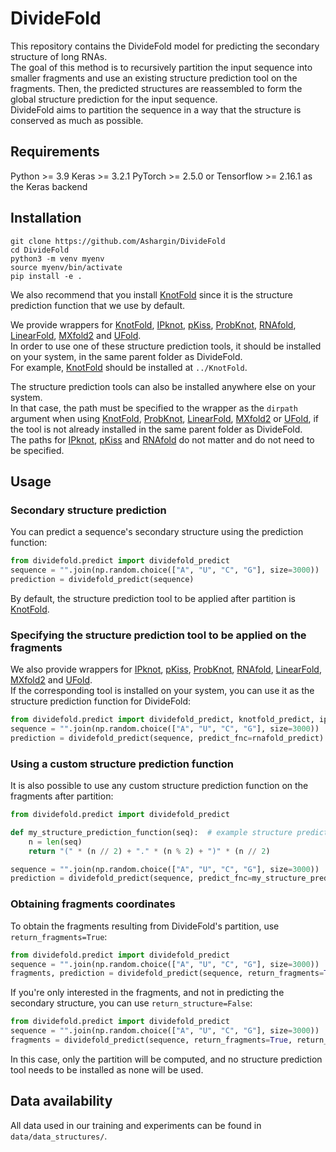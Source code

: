 # DivideFold

This repository contains the DivideFold model for predicting the secondary structure of long RNAs. \
The goal of this method is to recursively partition the input sequence into smaller fragments and use an existing structure prediction tool on the fragments. Then, the predicted structures are reassembled to form the global structure prediction for the input sequence. \
DivideFold aims to partition the sequence in a way that the structure is conserved as much as possible.

## Requirements

Python >= 3.9
Keras >= 3.2.1
PyTorch >= 2.5.0 or Tensorflow >= 2.16.1 as the Keras backend

## Installation

``` console
git clone https://github.com/Ashargin/DivideFold
cd DivideFold
python3 -m venv myenv
source myenv/bin/activate
pip install -e .
```

We also recommend that you install [KnotFold](https://github.com/gongtiansu/KnotFold) since it is the structure prediction function that we use by default.

We provide wrappers for [KnotFold](https://github.com/gongtiansu/KnotFold), [IPknot](https://github.com/satoken/ipknot), [pKiss](https://bibiserv.cebitec.uni-bielefeld.de/pkiss), [ProbKnot](https://rna.urmc.rochester.edu/RNAstructureWeb/Servers/ProbKnot/ProbKnot.html), [RNAfold](http://rna.tbi.univie.ac.at/cgi-bin/RNAWebSuite/RNAfold.cgi), [LinearFold](https://github.com/LinearFold/LinearFold), [MXfold2](https://github.com/mxfold/mxfold2) and [UFold](https://github.com/uci-cbcl/UFold). \
In order to use one of these structure prediction tools, it should be installed on your system, in the same parent folder as DivideFold. \
For example, [KnotFold](https://github.com/gongtiansu/KnotFold) should be installed at `../KnotFold`.

The structure prediction tools can also be installed anywhere else on your system. \
In that case, the path must be specified to the wrapper as the `dirpath` argument when using [KnotFold](https://github.com/gongtiansu/KnotFold), [ProbKnot](https://rna.urmc.rochester.edu/RNAstructureWeb/Servers/ProbKnot/ProbKnot.html), [LinearFold](https://github.com/LinearFold/LinearFold), [MXfold2](https://github.com/mxfold/mxfold2) or [UFold](https://github.com/uci-cbcl/UFold), if the tool is not already installed in the same parent folder as DivideFold. \
The paths for [IPknot](https://github.com/satoken/ipknot), [pKiss](https://bibiserv.cebitec.uni-bielefeld.de/pkiss) and [RNAfold](https://www.tbi.univie.ac.at/RNA/) do not matter and do not need to be specified.

## Usage

### Secondary structure prediction

You can predict a sequence's secondary structure using the prediction function:
``` python
from dividefold.predict import dividefold_predict
sequence = "".join(np.random.choice(["A", "U", "C", "G"], size=3000))  # example sequence
prediction = dividefold_predict(sequence)
```
By default, the structure prediction tool to be applied after partition is [KnotFold](https://github.com/gongtiansu/KnotFold).

### Specifying the structure prediction tool to be applied on the fragments 

We also provide wrappers for [IPknot](https://github.com/satoken/ipknot), [pKiss](https://bibiserv.cebitec.uni-bielefeld.de/pkiss), [ProbKnot](https://rna.urmc.rochester.edu/RNAstructureWeb/Servers/ProbKnot/ProbKnot.html), [RNAfold](http://rna.tbi.univie.ac.at/cgi-bin/RNAWebSuite/RNAfold.cgi), [LinearFold](https://github.com/LinearFold/LinearFold), [MXfold2](https://github.com/mxfold/mxfold2) and [UFold](https://github.com/uci-cbcl/UFold). \
If the corresponding tool is installed on your system, you can use it as the structure prediction function for DivideFold:
``` python
from dividefold.predict import dividefold_predict, knotfold_predict, ipknot_predict, pkiss_predict, probknot_predict, rnafold_predict, linearfold_predict, mxfold2_predict, ufold_predict
sequence = "".join(np.random.choice(["A", "U", "C", "G"], size=3000))  # example sequence
prediction = dividefold_predict(sequence, predict_fnc=rnafold_predict)  # if you want to use RNAfold as the structure prediction function
```

### Using a custom structure prediction function

It is also possible to use any custom structure prediction function on the fragments after partition:
``` python
from dividefold.predict import dividefold_predict

def my_structure_prediction_function(seq):  # example structure prediction function
    n = len(seq)
    return "(" * (n // 2) + "." * (n % 2) + ")" * (n // 2)

sequence = "".join(np.random.choice(["A", "U", "C", "G"], size=3000))  # example sequence
prediction = dividefold_predict(sequence, predict_fnc=my_structure_prediction_function)
```

### Obtaining fragments coordinates

To obtain the fragments resulting from DivideFold's partition, use `return_fragments=True`:
``` python
from dividefold.predict import dividefold_predict
sequence = "".join(np.random.choice(["A", "U", "C", "G"], size=3000))  # example sequence
fragments, prediction = dividefold_predict(sequence, return_fragments=True)
```

If you're only interested in the fragments, and not in predicting the secondary structure, you can use `return_structure=False`:
``` python
from dividefold.predict import dividefold_predict
sequence = "".join(np.random.choice(["A", "U", "C", "G"], size=3000))  # example sequence
fragments = dividefold_predict(sequence, return_fragments=True, return_structure=False)
```
In this case, only the partition will be computed, and no structure prediction tool needs to be installed as none will be used.

## Data availability
All data used in our training and experiments can be found in `data/data_structures/`.